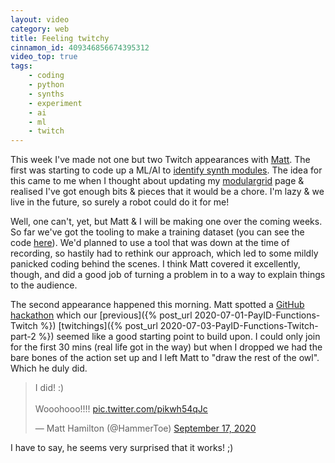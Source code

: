 ```yaml
---
layout: video
category: web
title: Feeling twitchy
cinnamon_id: 409346856674395312
video_top: true
tags:
    - coding
    - python
    - synths
    - experiment
    - ai
    - ml
    - twitch
---
```


This week I've made not one but two Twitch appearances with [Matt](https://twitter.com/hammertoe). The first was starting to code up a ML/AI to [identify synth modules](https://dev.to/hammertoe/using-machine-learning-to-catalog-modular-synthesizers-co2). The idea for this came to me when I thought about updating my [modulargrid](https://www.modulargrid.net/e/users/view/77246) page & realised I've got enough bits & pieces that it would be a chore. I'm lazy & we live in the future, so surely a robot could do it for me!

Well, one can't, yet, but Matt & I will be making one over the coming weeks. So far we've got the tooling to make a training dataset (you can see the code [here](https://github.com/drsm79/modulair/)). We'd planned to use a tool that was down at the time of recording, so hastily had to rethink our approach, which led to some mildly panicked coding behind the scenes. I think Matt covered it excellently, though, and did a good job of turning a problem in to a way to explain things to the audience.

The second appearance happened this morning. Matt spotted a [GitHub hackathon](https://dev.to/devteam/announcing-the-github-actions-hackathon-on-dev-3ljn) which our [previous]({% post_url 2020-07-01-PayID-Functions-Twitch %}) [twitchings]({% post_url 2020-07-03-PayID-Functions-Twitch-part-2 %}) seemed like a good starting point to build upon. I could only join for the first 30 mins (real life got in the way) but when I dropped we had the bare bones of the action set up and I left Matt to "draw the rest of the owl". Which he duly did.

<blockquote class="twitter-tweet"><p lang="en" dir="ltr">I did! :)<br><br>Wooohooo!!!! <a href="https://t.co/pikwh54qJc">pic.twitter.com/pikwh54qJc</a></p>&mdash; Matt Hamilton (@HammerToe) <a href="https://twitter.com/HammerToe/status/1306562876644233220?ref_src=twsrc%5Etfw">September 17, 2020</a></blockquote> <script async src="https://platform.twitter.com/widgets.js" charset="utf-8"></script>

I have to say, he seems very surprised that it works! ;)